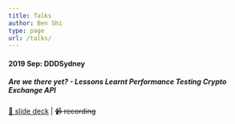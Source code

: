 ```yaml
---
title: Talks
author: Ben Shi
type: page
url: /talks/
---
```


#### 2019 Sep: DDDSydney
##### Are we there yet? - Lessons Learnt Performance Testing Crypto Exchange API
[📇 slide deck](https://dddsydney2019.hbish.com/#slide=1) | ~~📹 recording~~

